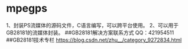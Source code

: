 # mpegps
1、封装PS流媒体的源码文件，C语言编写，可以跨平台使用。
2、可以用于GB28181的流媒体封装。
##GB28181解决方案联系方式 
QQ：421954511
##GB28181技术专栏
https://blog.csdn.net/zhu__/category_9272834.html
